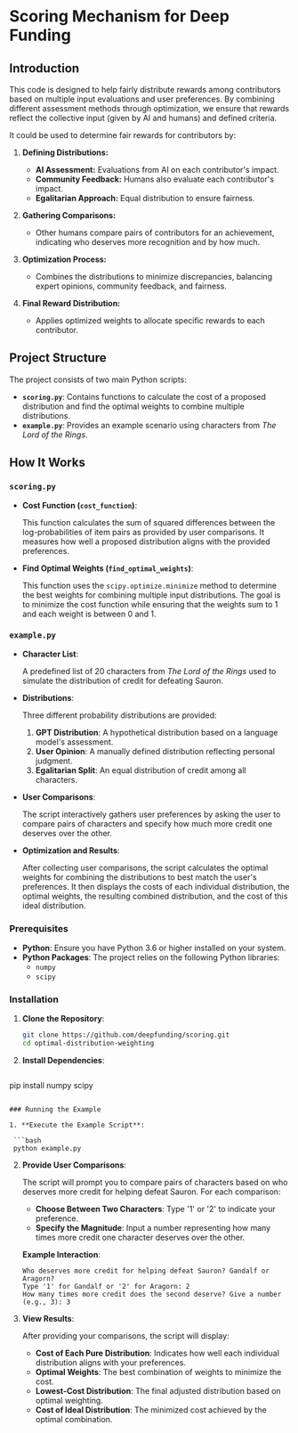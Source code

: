 # Scoring Mechanism for Deep Funding

## Introduction

This code is designed to help fairly distribute rewards among contributors based on multiple input evaluations and user preferences. By combining different assessment methods through optimization, we ensure that rewards reflect the collective input (given by AI and humans) and defined criteria.

It could be used to determine fair rewards for contributors by:

1. **Defining Distributions:**
   - **AI Assessment:** Evaluations from AI on each contributor's impact.
   - **Community Feedback:** Humans also evaluate each contributor's impact.
   - **Egalitarian Approach:** Equal distribution to ensure fairness.

2. **Gathering Comparisons:**
   - Other humans compare pairs of contributors for an achievement, indicating who deserves more recognition and by how much.

3. **Optimization Process:**
   - Combines the distributions to minimize discrepancies, balancing expert opinions, community feedback, and fairness.

4. **Final Reward Distribution:**
   - Applies optimized weights to allocate specific rewards to each contributor.


## Project Structure

The project consists of two main Python scripts:

- **`scoring.py`**: Contains functions to calculate the cost of a proposed distribution and find the optimal weights to combine multiple distributions.
- **`example.py`**: Provides an example scenario using characters from *The Lord of the Rings*.

## How It Works

### `scoring.py`

- **Cost Function (`cost_function`)**:
  
  This function calculates the sum of squared differences between the log-probabilities of item pairs as provided by user comparisons. It measures how well a proposed distribution aligns with the provided preferences.

- **Find Optimal Weights (`find_optimal_weights`)**:
  
  This function uses the `scipy.optimize.minimize` method to determine the best weights for combining multiple input distributions. The goal is to minimize the cost function while ensuring that the weights sum to 1 and each weight is between 0 and 1.

### `example.py`

- **Character List**:
  
  A predefined list of 20 characters from *The Lord of the Rings* used to simulate the distribution of credit for defeating Sauron.

- **Distributions**:
  
  Three different probability distributions are provided:
  
  1. **GPT Distribution**: A hypothetical distribution based on a language model's assessment.
  2. **User Opinion**: A manually defined distribution reflecting personal judgment.
  3. **Egalitarian Split**: An equal distribution of credit among all characters.

- **User Comparisons**:
  
  The script interactively gathers user preferences by asking the user to compare pairs of characters and specify how much more credit one deserves over the other.

- **Optimization and Results**:
  
  After collecting user comparisons, the script calculates the optimal weights for combining the distributions to best match the user's preferences. It then displays the costs of each individual distribution, the optimal weights, the resulting combined distribution, and the cost of this ideal distribution.

### Prerequisites

- **Python**: Ensure you have Python 3.6 or higher installed on your system.
- **Python Packages**: The project relies on the following Python libraries:
  - `numpy`
  - `scipy`


### Installation

1. **Clone the Repository**:

   ```bash
   git clone https://github.com/deepfunding/scoring.git
   cd optimal-distribution-weighting
   ```

2. **Install Dependencies**:

   ```bash
  pip install numpy scipy
  ```

### Running the Example

1. **Execute the Example Script**:

   ```bash
   python example.py
   ```

2. **Provide User Comparisons**:

   The script will prompt you to compare pairs of characters based on who deserves more credit for helping defeat Sauron. For each comparison:
   
   - **Choose Between Two Characters**: Type '1' or '2' to indicate your preference.
   - **Specify the Magnitude**: Input a number representing how many times more credit one character deserves over the other.

   **Example Interaction**:

   ```
   Who deserves more credit for helping defeat Sauron? Gandalf or Aragorn?
   Type '1' for Gandalf or '2' for Aragorn: 2
   How many times more credit does the second deserve? Give a number (e.g., 3): 3
   ```

3. **View Results**:

   After providing your comparisons, the script will display:
   
   - **Cost of Each Pure Distribution**: Indicates how well each individual distribution aligns with your preferences.
   - **Optimal Weights**: The best combination of weights to minimize the cost.
   - **Lowest-Cost Distribution**: The final adjusted distribution based on optimal weighting.
   - **Cost of Ideal Distribution**: The minimized cost achieved by the optimal combination.
